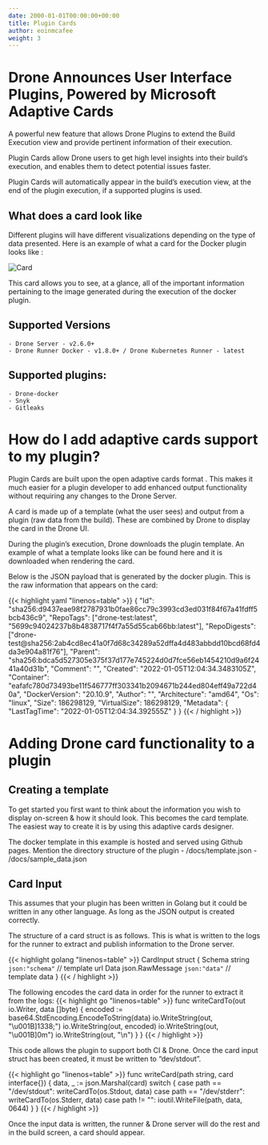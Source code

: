 ```yaml
---
date: 2000-01-01T00:00:00+00:00
title: Plugin Cards
author: eoinmcafee
weight: 3
---
```


# Drone Announces User Interface Plugins, Powered by Microsoft Adaptive Cards

A powerful new feature that allows Drone Plugins to extend the Build Execution view and provide pertinent information of their execution.

Plugin Cards allow Drone users to get high level insights into their build’s execution, and enables them to detect potential issues faster.

Plugin Cards will automatically appear in the build’s execution view, at the end of the plugin execution, if a supported plugins is used.

## What does a card look like

Different plugins will have different visualizations depending on the type of data presented.
Here is an example of what a card for the Docker plugin looks like :

![Card](/screenshots/card.png)

This card allows you to see, at a glance, all of the important information pertaining to the image generated during the execution of the docker plugin. 

## Supported Versions
    - Drone Server - v2.6.0+
    - Drone Runner Docker - v1.8.0+ / Drone Kubernetes Runner - latest
## Supported plugins:
    - Drone-docker
    - Snyk
    - Gitleaks 

# How do I add adaptive cards support to my plugin?  

Plugin Cards are built upon the open adaptive cards format . This makes it much easier for a plugin developer to add enhanced output functionality without requiring any changes to the Drone Server.

A card is made up of a template (what the user sees) and output from a plugin (raw data from the build). These are combined by Drone to display the card in the Drone UI.

During the plugin’s execution, Drone downloads the plugin template. An example of what a template looks like can be found here and it is downloaded when rendering the card. 

Below is the JSON payload that is generated by the docker plugin. This is the raw information that appears on the card:

{{< highlight yaml "linenos=table" >}}
{
	"Id": "sha256:d9437eae98f2787931b0fae86cc79c3993cd3ed031f84f67a41fdff5bcb436c9",
	"RepoTags": ["drone-test:latest", "5699c94024237b8b4838717f4f7a55d55cab66bb:latest"],
	"RepoDigests": ["drone-test@sha256:2ab4cd8ec41a0f7d68c34289a52dffa4d483abbdd10bcd68fd4da3e904a81f76"],
	"Parent": "sha256:bdca5d527305e375f37d177e745224d0d7fce56eb1454210d9a6f2441a40d31b",
	"Comment": "",
	"Created": "2022-01-05T12:04:34.3483105Z",
	"Container": "eafafc780d73493be11f546777ff303341b2094671b244ed804eff49a722d40a",
	"DockerVersion": "20.10.9",
	"Author": "",
	"Architecture": "amd64",
	"Os": "linux",
	"Size": 186298129,
	"VirtualSize": 186298129,
	"Metadata": {
		"LastTagTime": "2022-01-05T12:04:34.392555Z"
	}
}
{{< / highlight >}}

# Adding Drone card functionality to a plugin

## Creating a template
To get started you first want to think about the information you wish to display on-screen & how it should look. This becomes the card template. The easiest way to create it is by using this adaptive cards designer.

The docker template in this example is hosted and served using Github pages.
Mention the directory structure of the plugin
    - /docs/template.json
    - /docs/sample_data.json

## Card Input
This assumes that your plugin has been written in Golang but it could be written in any other language. As long as the JSON output is created correctly.

The structure of a card struct is as follows. This is what is written to the logs for the runner to extract and publish information to the Drone server.

{{< highlight golang "linenos=table" >}}
CardInput struct {
    Schema string          `json:"schema"` // template url
    Data   json.RawMessage `json:"data"` // template data
}
{{< / highlight >}}

The following encodes the card data in order for the runner to extract it from the logs:
{{< highlight go "linenos=table" >}}
func writeCardTo(out io.Writer, data []byte) {
    encoded := base64.StdEncoding.EncodeToString(data)
    io.WriteString(out, "\u001B]1338;")
    io.WriteString(out, encoded)
    io.WriteString(out, "\u001B]0m")
    io.WriteString(out, "\n")
    }
}
{{< / highlight >}}

This code allows the plugin to support both CI & Drone. Once the card input struct has been created, it must be written to “dev/stdout”. 

{{< highlight go "linenos=table" >}}
func writeCard(path string, card interface{}) {
    data, _ := json.Marshal(card)
    switch {
    case path == "/dev/stdout":
        writeCardTo(os.Stdout, data)
    case path == "/dev/stderr":
        writeCardTo(os.Stderr, data)
    case path != "":
        ioutil.WriteFile(path, data, 0644)
    }
}
{{< / highlight >}}

Once the input data is written, the runner & Drone server will do the rest and in the build screen, a card should appear. 
